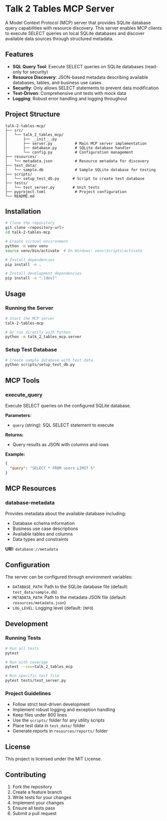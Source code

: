 # Talk 2 Tables MCP Server

A Model Context Protocol (MCP) server that provides SQLite database query capabilities with resource discovery. This server enables MCP clients to execute SELECT queries on local SQLite databases and discover available data sources through structured metadata.

## Features

- **SQL Query Tool**: Execute SELECT queries on SQLite databases (read-only for security)
- **Resource Discovery**: JSON-based metadata describing available databases, tables, and business use cases
- **Security**: Only allows SELECT statements to prevent data modification
- **Test-Driven**: Comprehensive unit tests with mock data
- **Logging**: Robust error handling and logging throughout

## Project Structure

```
talk-2-tables-mcp/
├── src/
│   └── talk_2_tables_mcp/
│       ├── __init__.py
│       ├── server.py          # Main MCP server implementation
│       ├── database.py        # SQLite database handler
│       └── config.py          # Configuration management
├── resources/
│   └── metadata.json          # Resource metadata for discovery
├── test_data/
│   └── sample.db              # Sample SQLite database for testing
├── scripts/
│   └── setup_test_db.py      # Script to create test database
├── tests/
│   └── test_server.py        # Unit tests
├── pyproject.toml             # Project configuration
└── README.md
```

## Installation

```bash
# Clone the repository
git clone <repository-url>
cd talk-2-tables-mcp

# Create virtual environment
python -m venv venv
source venv/bin/activate  # On Windows: venv\Scripts\activate

# Install dependencies
pip install -e .

# Install development dependencies
pip install -e ".[dev]"
```

## Usage

### Running the Server

```bash
# Start the MCP server
talk-2-tables-mcp

# Or run directly with Python
python -m talk_2_tables_mcp.server
```

### Setup Test Database

```bash
# Create sample database with test data
python scripts/setup_test_db.py
```

## MCP Tools

### execute_query

Execute SELECT queries on the configured SQLite database.

**Parameters:**
- `query` (string): SQL SELECT statement to execute

**Returns:**
- Query results as JSON with columns and rows

**Example:**
```json
{
  "query": "SELECT * FROM users LIMIT 5"
}
```

## MCP Resources

### database-metadata

Provides metadata about the available database including:
- Database schema information
- Business use case descriptions
- Available tables and columns
- Data types and constraints

**URI:** `database://metadata`

## Configuration

The server can be configured through environment variables:

- `DATABASE_PATH`: Path to the SQLite database file (default: `test_data/sample.db`)
- `METADATA_PATH`: Path to the metadata JSON file (default: `resources/metadata.json`)
- `LOG_LEVEL`: Logging level (default: `INFO`)

## Development

### Running Tests

```bash
# Run all tests
pytest

# Run with coverage
pytest --cov=talk_2_tables_mcp

# Run specific test file
pytest tests/test_server.py
```

### Project Guidelines

- Follow strict test-driven development
- Implement robust logging and exception handling
- Keep files under 800 lines
- Use the `scripts/` folder for any utility scripts
- Place test data in `test_data/` folder
- Generate reports in `resources/reports/` folder

## License

This project is licensed under the MIT License.

## Contributing

1. Fork the repository
2. Create a feature branch
3. Write tests for your changes
4. Implement your changes
5. Ensure all tests pass
6. Submit a pull request